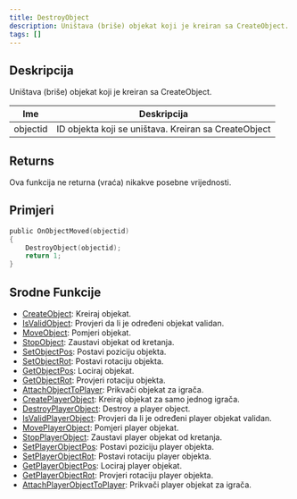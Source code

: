 ```yaml
---
title: DestroyObject
description: Uništava (briše) objekat koji je kreiran sa CreateObject.
tags: []
---
```


## Deskripcija

Uništava (briše) objekat koji je kreiran sa CreateObject.

| Ime      | Deskripcija                                          |
| -------- | ---------------------------------------------------- |
| objectid | ID objekta koji se uništava. Kreiran sa CreateObject |

## Returns

Ova funkcija ne returna (vraća) nikakve posebne vrijednosti.

## Primjeri

```c
public OnObjectMoved(objectid)
{
    DestroyObject(objectid);
    return 1;
}
```

## Srodne Funkcije

- [CreateObject](CreateObject): Kreiraj objekat.
- [IsValidObject](IsValidObject): Provjeri da li je određeni objekat validan.
- [MoveObject](MoveObject): Pomjeri objekat.
- [StopObject](StopObject): Zaustavi objekat od kretanja.
- [SetObjectPos](SetObjectPos): Postavi poziciju objekta.
- [SetObjectRot](SetObjectRot): Postavi rotaciju objekta.
- [GetObjectPos](GetObjectPos): Lociraj objekat.
- [GetObjectRot](GetObjectRot): Provjeri rotaciju objekta.
- [AttachObjectToPlayer](AttachObjectToPlayer): Prikvači objekat za igrača.
- [CreatePlayerObject](CreatePlayerObject): Kreiraj objekat za samo jednog igrača.
- [DestroyPlayerObject](DestroyPlayerObject): Destroy a player object.
- [IsValidPlayerObject](IsValidPlayerObject): Provjeri da li je određeni player objekat validan.
- [MovePlayerObject](MovePlayerObject): Pomjeri player objekat.
- [StopPlayerObject](StopPlayerObject): Zaustavi player objekat od kretanja.
- [SetPlayerObjectPos](SetPlayerObjectPos): Postavi poziciju player objekta.
- [SetPlayerObjectRot](SetPlayerObjectRot): Postavi rotaciju player objekta.
- [GetPlayerObjectPos](GetPlayerObjectPos): Lociraj player objekat.
- [GetPlayerObjectRot](GetPlayerObjectRot): Provjeri rotaciju player objekta.
- [AttachPlayerObjectToPlayer](AttachPlayerObjectToPlayer): Prikvači player objekat za igrača.
